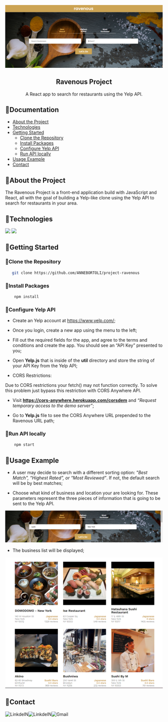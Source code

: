 <!-- PROJECT LOGO -->

![](/public/logoRavenous.png)
<br />

<p align="center">
  <h2 align="center">Ravenous Project</h2>

  <p align="center">
    A React app to search for restaurants using the Yelp API.
    <br />
  </p>
</p>

## :notebook_with_decorative_cover:Documentation

- [About the Project](#:memo:About-the-Project)
- [Technologies](#:wrench:Technologies)
- [Getting Started](#:memo:Getting-Started)
  - [Clone the Repository](#:pushpin:Clone-the-Repository)
  - [Install Packages](#:pushpin:Install-Packages)
  - [Configure Yelp API](#:pushpin:Configure-Yelp-API)
  - [Run API locally](#:pushpin:Run-API-locally)
- [Usage Example](#:art:Usage-Example)
- [Contact](#:princess:Contact)

<!-- ABOUT THE PROJECT -->

## :memo:About the Project

The Ravenous Project is a front-end application build with JavaScript and React, all with the goal of building a Yelp-like clone using the Yelp API to search for restaurants in your area.

## :wrench:Technologies

![](https://img.shields.io/badge/JavaScript-323330?style=for-the-badge&logo=javascript&logoColor=F7DF1E)
![](https://img.shields.io/badge/React-20232A?style=for-the-badge&logo=react&logoColor=61DAFB)

<!-- GETTING STARTED -->

## :memo:Getting Started

### :pushpin:Clone the Repository

```sh
   git clone https://github.com/ANNEBORTOLI/project-ravenous
```

### :pushpin:Install Packages

```sh
    npm install
```

### :pushpin:Configure Yelp API

- Create an Yelp account at https://www.yelp.com/;

- Once you login, create a new app using the menu to the left;

- Fill out the required fields for the app, and agree to the terms and conditions and create the app. You should see an “API Key” presented to you;

- Open **Yelp.js** that is inside of the **util** directory and store the string of your API Key from the Yelp API;

- CORS Restrictions:

Due to CORS restrictions your fetch() may not function correctly. To solve this problem just bypass this restriction with CORS Anywhere API.

- Visit **https://cors-anywhere.herokuapp.com/corsdem** and _“Request temporary access to the demo server”_;

- Go to **Yelp.js** file to see the CORS Anywhere URL prepended to the Ravenous URL path;

### :pushpin:Run API locally

```sh
    npm start
```

<!-- USAGE EXAMPLES -->

## :art:Usage Example

- A user may decide to search with a different sorting option: _"Best Match", “Highest Rated”, or “Most Reviewed”_. If not, the default search will be by best matches;

- Choose what kind of business and location your are looking for. These parameters represent the three pieces of information that is going to be sent to the Yelp API.

![Search Bar](/public/searchtOptions.png)

- The business list will be displayed;

![Businesses List](/public/businessesList.png)

<!-- CONTACT -->

## :princess:Contact

<a target="_blank" href="https://github.com/ANNEBORTOLI">
  <img align="left" alt="LinkdeIN" src="https://img.shields.io/badge/GitHub-100000?style=for-the-badge&logo=github&logoColor=white" />
</a>
<a target="_blank" href="https://www.linkedin.com/in/anne-bortoli">
  <img align="left" alt="LinkdeIN" src="https://img.shields.io/badge/-LinkedIn-%230077B5?style=for-the-badge&logo=linkedin&logoColor=white" />
</a>
<a target="_blank" href="mailto:annebortoli@gmail.com">
  <img align="left" alt="Gmail" src="https://img.shields.io/badge/Gmail-D14836?style=for-the-badge&logo=gmail&logoColor=white" />
</a>
